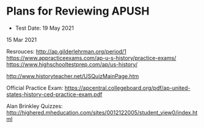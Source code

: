 # Plans for Reviewing APUSH

* Test Date: 19 May 2021

15 Mar 2021

Resrouces:
http://ap.gilderlehrman.org/period/1
https://www.appracticeexams.com/ap-u-s-history/practice-exams/
https://www.highschooltestprep.com/ap/us-history/

http://www.historyteacher.net/USQuizMainPage.htm

Official Practice Exam: https://apcentral.collegeboard.org/pdf/ap-united-states-history-ced-practice-exam.pdf

Alan Brinkley Quizzes: http://highered.mheducation.com/sites/0012122005/student_view0/index.html
